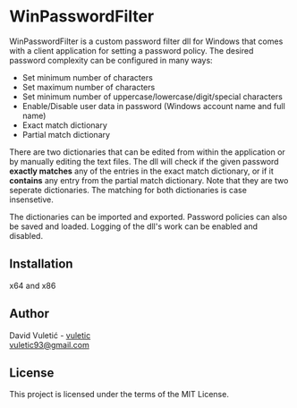 # WinPasswordFilter
WinPasswordFilter is a custom password filter dll for Windows that comes with a client application for setting a password policy. The desired password complexity can be configured in many ways:
+ Set minimum number of characters
+ Set maximum number of characters
+ Set minimum number of uppercase/lowercase/digit/special characters
+ Enable/Disable user data in password (Windows account name and full name)
+ Exact match dictionary
+ Partial match dictionary

There are two dictionaries that can be edited from within the application or by manually editing the text files. The dll will check if the given password **exactly matches** any of the entries in the exact match dictionary, or if it **contains** any entry from the partial match dictionary. Note that they are two seperate dictionaries. The matching for both dictionaries is case insensetive.

The dictionaries can be imported and exported. Password policies can also be saved and loaded. Logging of the dll's work can be enabled and disabled.

## Installation
x64 and x86

## Author
David Vuletić - [vuletic](https://github.com/vuletic) <br/>
vuletic93@gmail.com

## License
This project is licensed under the terms of the MIT License.
